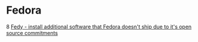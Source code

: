 # Fedora

8 [Fedy - install additional software that Fedora doesn't ship due to it's open source commitments](https://www.folkswithhats.org/)